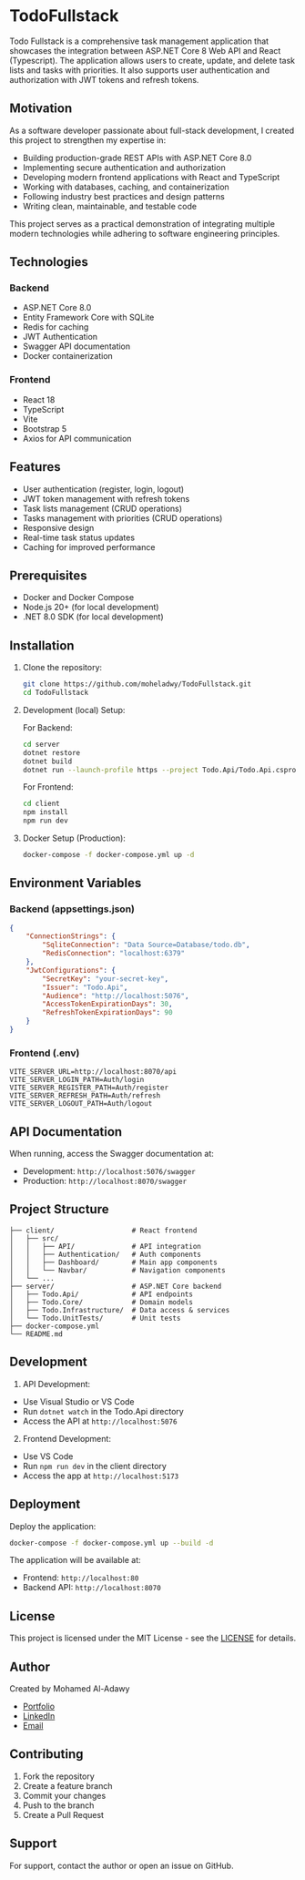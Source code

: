 # TodoFullstack

Todo Fullstack is a comprehensive task management application that showcases the integration between ASP.NET Core 8 Web API and React (Typescript). The application allows users to create, update, and delete task lists and tasks with priorities. It also supports user authentication and authorization with JWT tokens and refresh tokens.

## Motivation

As a software developer passionate about full-stack development, I created this project to strengthen my expertise in:

-   Building production-grade REST APIs with ASP.NET Core 8.0
-   Implementing secure authentication and authorization
-   Developing modern frontend applications with React and TypeScript
-   Working with databases, caching, and containerization
-   Following industry best practices and design patterns
-   Writing clean, maintainable, and testable code

This project serves as a practical demonstration of integrating multiple modern technologies while adhering to software engineering principles.

## Technologies

### Backend

-   ASP.NET Core 8.0
-   Entity Framework Core with SQLite
-   Redis for caching
-   JWT Authentication
-   Swagger API documentation
-   Docker containerization

### Frontend

-   React 18
-   TypeScript
-   Vite
-   Bootstrap 5
-   Axios for API communication

## Features

-   User authentication (register, login, logout)
-   JWT token management with refresh tokens
-   Task lists management (CRUD operations)
-   Tasks management with priorities (CRUD operations)
-   Responsive design
-   Real-time task status updates
-   Caching for improved performance

## Prerequisites

-   Docker and Docker Compose
-   Node.js 20+ (for local development)
-   .NET 8.0 SDK (for local development)

## Installation

1. Clone the repository:

    ```sh
    git clone https://github.com/moheladwy/TodoFullstack.git
    cd TodoFullstack
    ```

2. Development (local) Setup:

    For Backend:

    ```sh
    cd server
    dotnet restore
    dotnet build
    dotnet run --launch-profile https --project Todo.Api/Todo.Api.csproj
    ```

    For Frontend:

    ```sh
    cd client
    npm install
    npm run dev
    ```

3. Docker Setup (Production):
    ```sh
    docker-compose -f docker-compose.yml up -d
    ```

## Environment Variables

### Backend (appsettings.json)

```json
{
	"ConnectionStrings": {
		"SqliteConnection": "Data Source=Database/todo.db",
		"RedisConnection": "localhost:6379"
	},
	"JwtConfigurations": {
		"SecretKey": "your-secret-key",
		"Issuer": "Todo.Api",
		"Audience": "http://localhost:5076",
		"AccessTokenExpirationDays": 30,
		"RefreshTokenExpirationDays": 90
	}
}
```

### Frontend (.env)

```
VITE_SERVER_URL=http://localhost:8070/api
VITE_SERVER_LOGIN_PATH=Auth/login
VITE_SERVER_REGISTER_PATH=Auth/register
VITE_SERVER_REFRESH_PATH=Auth/refresh
VITE_SERVER_LOGOUT_PATH=Auth/logout
```

## API Documentation

When running, access the Swagger documentation at:

-   Development: `http://localhost:5076/swagger`
-   Production: `http://localhost:8070/swagger`

## Project Structure

```
├── client/                   # React frontend
│   ├── src/
│   │   ├── API/              # API integration
│   │   ├── Authentication/   # Auth components
│   │   ├── Dashboard/        # Main app components
│   │   └── Navbar/           # Navigation components
│   └── ...
├── server/                   # ASP.NET Core backend
│   ├── Todo.Api/             # API endpoints
│   ├── Todo.Core/            # Domain models
│   ├── Todo.Infrastructure/  # Data access & services
│   └── Todo.UnitTests/       # Unit tests
├── docker-compose.yml
└── README.md
```

## Development

1. API Development:

-   Use Visual Studio or VS Code
-   Run `dotnet watch` in the Todo.Api directory
-   Access the API at `http://localhost:5076`

2. Frontend Development:

-   Use VS Code
-   Run `npm run dev` in the client directory
-   Access the app at `http://localhost:5173`

## Deployment

Deploy the application:

```sh
docker-compose -f docker-compose.yml up --build -d
```

The application will be available at:

-   Frontend: `http://localhost:80`
-   Backend API: `http://localhost:8070`

## License

This project is licensed under the MIT License - see the [LICENSE](/LICENSE) for details.

## Author

Created by Mohamed Al-Adawy

-   [Portfolio](https://al-adawy.netlify.app)
-   [LinkedIn](https://www.linkedin.com/in/mohamed-al-adawy)
-   [Email](mailto:mohamed.h.eladwy@gmail.com)

## Contributing

1. Fork the repository
2. Create a feature branch
3. Commit your changes
4. Push to the branch
5. Create a Pull Request

## Support

For support, contact the author or open an issue on GitHub.
